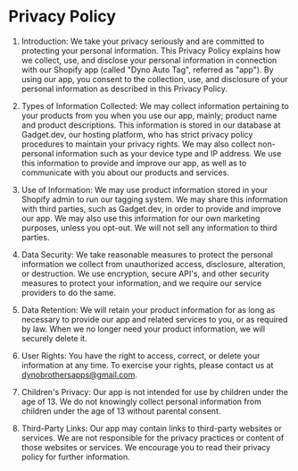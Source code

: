 # Privacy Policy
1. Introduction:
We take your privacy seriously and are committed to protecting your personal information. This Privacy Policy explains how we collect, use, and disclose your personal information in connection with our Shopify app (called "Dyno Auto Tag", referred as "app"). By using our app, you consent to the collection, use, and disclosure of your personal information as described in this Privacy Policy.

2. Types of Information Collected:
We may collect information pertaining to your products from you when you use our app, mainly; product name and product descriptions. This information is stored in our database at Gadget.dev, our hosting platform, who has strict privacy policy procedures to maintain your privacy rights. We may also collect non-personal information such as your device type and IP address. We use this information to provide and improve our app, as well as to communicate with you about our products and services.

3. Use of Information:
We may use product information stored in your Shopify admin to run our tagging system. We may share this information with third parties, such as Gadget.dev, in order to provide and improve our app. We may also use this information for our own marketing purposes, unless you opt-out. We will not sell any information to third parties.

4. Data Security:
We take reasonable measures to protect the personal information we collect from unauthorized access, disclosure, alteration, or destruction. We use encryption, secure API's, and other security measures to protect your information, and we require our service providers to do the same.

5. Data Retention:
We will retain your product information for as long as necessary to provide our app and related services to you, or as required by law. When we no longer need your product information, we will securely delete it.

6. User Rights:
You have the right to access, correct, or delete your information at any time. To exercise your rights, please contact us at dynobrothersapps@gmail.com.

7. Children's Privacy:
Our app is not intended for use by children under the age of 13. We do not knowingly collect personal information from children under the age of 13 without parental consent.

8. Third-Party Links:
Our app may contain links to third-party websites or services. We are not responsible for the privacy practices or content of those websites or services. We encourage you to read their privacy policy for further information.

